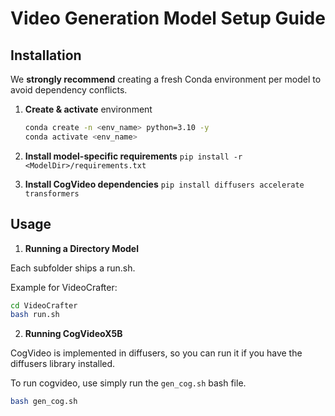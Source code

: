 # Video Generation Model Setup Guide

## Installation

We **strongly recommend** creating a fresh Conda environment per model to avoid dependency conflicts.

1. **Create & activate** environment  
   ```bash
   conda create -n <env_name> python=3.10 -y
   conda activate <env_name>

2. **Install model-specific requirements**
``` pip install -r <ModelDir>/requirements.txt ```

3. **Install CogVideo dependencies**
``` pip install diffusers accelerate transformers ```

## Usage
1. **Running a Directory Model**

Each subfolder ships a run.sh. 

Example for VideoCrafter:

```bash
cd VideoCrafter
bash run.sh
```

2. **Running CogVideoX5B**

CogVideo is implemented in diffusers, so you can run it if you have the diffusers library installed.

To run cogvideo, use simply run the `gen_cog.sh` bash file.
```bash
bash gen_cog.sh
```